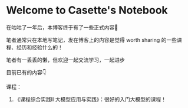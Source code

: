 # Welcome to Casette's Notebook

在咕咕了一年后，本博客终于有了一些正式内容🫣

笔者通常只在本地写笔记，发在博客上的内容是觉得 worth sharing 的一些课程、经历和经验什么的！

笔者有一丢丢的懒，但欢迎一起交流学习，一起进步

目前已有的内容👇

课程：

1. 《课程综合实践Ⅱ 大模型应用与实践》：很好的入门大模型的课程！








